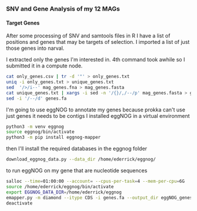 ### SNV and Gene Analysis of my 12 MAGs

#### Target Genes

After some processing of SNV and samtools files in R I have a list of positions and genes that may be targets of selection. I imported a list of just those genes into narval.

I extracted only the genes I'm interested in. 4th command took awhile so I submitted it in a compute node.
```bash
cat only_genes.csv | tr -d '"' > only_genes.txt
uniq -i only_genes.txt > unique_genes.txt
sed  '/>/i--' mag_genes.fna > mag_genes.fasta
cat unique_genes.txt | xargs -i sed -n '/{}/,/--/p' mag_genes.fasta > genes.fa
sed -i '/--/d' genes.fa 
```
I'm going to use eggNOG to annotate my genes because prokka can't use just genes it needs to be contigs
I installed eggNOG in a virtual environment
```bash
python3 -m venv eggnog
source eggnog/bin/activate
python3 -m pip install eggnog-mapper
```
then I'll install the required databases in the eggnog folder
```bash
download_eggnog_data.py --data_dir /home/ederrick/eggnog/
```
to run eggNOG on my gene that are nucleotide sequences
```bash
salloc --time=01:00:00 --account= --cpus-per-task=4 --mem-per-cpu=6G
source /home/ederrick/eggnog/bin/activate
export EGGNOG_DATA_DIR=/home/ederrick/eggnog
emapper.py -m diamond --itype CDS -i genes.fa --output_dir eggNOG_genes_output --cpu 4 -o eggNOG_genes
deactivate
```
